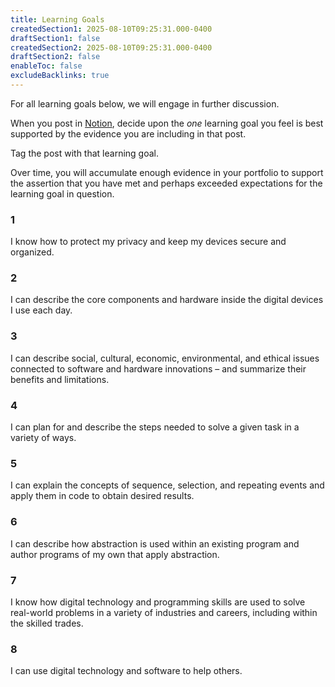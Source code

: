 ```yaml
---
title: Learning Goals
createdSection1: 2025-08-10T09:25:31.000-0400
draftSection1: false
createdSection2: 2025-08-10T09:25:31.000-0400
draftSection2: false
enableToc: false
excludeBacklinks: true
---
```

For all learning goals below, we will engage in further discussion.

When you post in [Notion](https://notion.so), decide upon the *one* learning goal you feel is best supported by the evidence you are including in that post. 

Tag the post with that learning goal.

Over time, you will accumulate enough evidence in your portfolio to support the assertion that you have met and perhaps exceeded expectations for the learning goal in question.

### 1 

I know how to protect my privacy and keep my devices secure and organized.

### 2

I can describe the core components and hardware inside the digital devices I use each day.

### 3

I can describe social, cultural, economic, environmental, and ethical issues connected to software and hardware innovations – and summarize their benefits and limitations.

### 4

I can plan for and describe the steps needed to solve a given task in a variety of ways.

### 5

I can explain the concepts of sequence, selection, and repeating events and apply them in code to obtain desired results.

### 6

I can describe how abstraction is used within an existing program and author programs of my own that apply abstraction.

### 7

I know how digital technology and programming skills are used to solve real-world problems in a variety of industries and careers, including within the skilled trades.

### 8

I can use digital technology and software to help others.